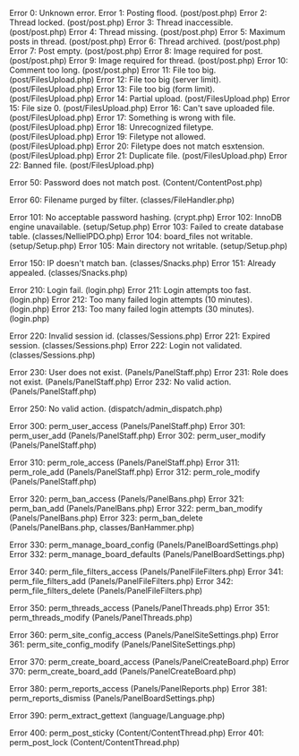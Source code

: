 Error 0: Unknown error.
Error 1: Posting flood. (post/post.php)
Error 2: Thread locked. (post/post.php)
Error 3: Thread inaccessible. (post/post.php)
Error 4: Thread missing. (post/post.php)
Error 5: Maximum posts in thread. (post/post.php)
Error 6: Thread archived. (post/post.php)
Error 7: Post empty. (post/post.php)
Error 8: Image required for post. (post/post.php)
Error 9: Image required for thread. (post/post.php)
Error 10: Comment too long. (post/post.php)
Error 11: File too big. (post/FilesUpload.php)
Error 12: File too big (server limit). (post/FilesUpload.php)
Error 13: File too big (form limit). (post/FilesUpload.php)
Error 14: Partial upload. (post/FilesUpload.php)
Error 15: File size 0. (post/FilesUpload.php)
Error 16: Can't save uploaded file. (post/FilesUpload.php)
Error 17: Something is wrong with file. (post/FilesUpload.php)
Error 18: Unrecognized filetype. (post/FilesUpload.php)
Error 19: Filetype not allowed. (post/FilesUpload.php)
Error 20: Filetype does not match esxtension. (post/FilesUpload.php)
Error 21: Duplicate file. (post/FilesUpload.php)
Error 22: Banned file. (post/FilesUpload.php)

Error 50: Password does not match post. (Content/ContentPost.php)

Error 60: Filename purged by filter. (classes/FileHandler.php)

Error 101: No acceptable password hashing. (crypt.php)
Error 102: InnoDB engine unavailable. (setup/Setup.php)
Error 103: Failed to create database table. (classes/NellielPDO.php)
Error 104: board_files not writable. (setup/Setup.php)
Error 105: Main directory not writable. (setup/Setup.php)

Error 150: IP doesn't match ban. (classes/Snacks.php)
Error 151: Already appealed. (classes/Snacks.php)

Error 210: Login fail. (login.php)
Error 211: Login attempts too fast. (login.php)
Error 212: Too many failed login attempts (10 minutes). (login.php)
Error 213: Too many failed login attempts (30 minutes). (login.php)

Error 220: Invalid session id. (classes/Sessions.php)
Error 221: Expired session. (classes/Sessions.php)
Error 222: Login not validated. (classes/Sessions.php)

Error 230: User does not exist. (Panels/PanelStaff.php)
Error 231: Role does not exist. (Panels/PanelStaff.php)
Error 232: No valid action. (Panels/PanelStaff.php)

Error 250: No valid action. (dispatch/admin_dispatch.php)

Error 300: perm_user_access (Panels/PanelStaff.php)
Error 301: perm_user_add (Panels/PanelStaff.php)
Error 302: perm_user_modify (Panels/PanelStaff.php)

Error 310: perm_role_access (Panels/PanelStaff.php)
Error 311: perm_role_add (Panels/PanelStaff.php)
Error 312: perm_role_modify (Panels/PanelStaff.php)

Error 320: perm_ban_access (Panels/PanelBans.php)
Error 321: perm_ban_add (Panels/PanelBans.php)
Error 322: perm_ban_modify (Panels/PanelBans.php)
Error 323: perm_ban_delete (Panels/PanelBans.php, classes/BanHammer.php)

Error 330: perm_manage_board_config (Panels/PanelBoardSettings.php)
Error 332: perm_manage_board_defaults (Panels/PanelBoardSettings.php)

Error 340: perm_file_filters_access (Panels/PanelFileFilters.php)
Error 341: perm_file_filters_add (Panels/PanelFileFilters.php)
Error 342: perm_file_filters_delete (Panels/PanelFileFilters.php)

Error 350: perm_threads_access (Panels/PanelThreads.php)
Error 351: perm_threads_modify (Panels/PanelThreads.php)

Error 360: perm_site_config_access (Panels/PanelSiteSettings.php)
Error 361: perm_site_config_modify (Panels/PanelSiteSettings.php)

Error 370: perm_create_board_access (Panels/PanelCreateBoard.php)
Error 370: perm_create_board_add (Panels/PanelCreateBoard.php)

Error 380: perm_reports_access (Panels/PanelReports.php)
Error 381: perm_reports_dismiss (Panels/PanelBoardSettings.php)

Error 390: perm_extract_gettext (language/Language.php)

Error 400: perm_post_sticky (Content/ContentThread.php)
Error 401: perm_post_lock (Content/ContentThread.php)

